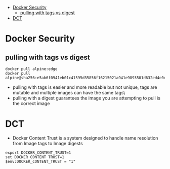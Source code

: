 - [Docker Security](#docker-security)
  - [pulling with tags vs digest](#pulling-with-tags-vs-digest)
- [DCT](#dct)
# Docker Security
## pulling with tags vs digest
```
docker pull alpine:edge
docker pull alpine@sha256:e5ab6f0941eb01c41595d35856f16215021a941e9893501d632ed4c0ee4e53a6
```
- pulling with tags is easier and more readable but not unique, tags are mutable and multiple images can have the same tags\
- pulling with a digest guarantees the image you are attempting to pull is the correct image
  
# DCT
- Docker Content Trust is a system designed to handle name resolution from Image tags to Image digests
```
export DOCKER_CONTENT_TRUST=1
set DOCKER_CONTENT_TRUST=1
$env:DOCKER_CONTENT_TRUST = "1"